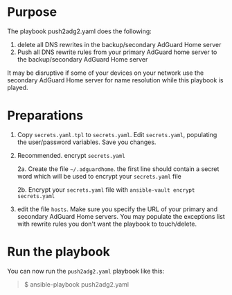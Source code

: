 # Purpose
The playbook push2adg2.yaml does the following:
1.   delete all DNS rewrites in the backup/secondary AdGuard Home server
1. Push all DNS rewrite rules from your primary AdGuard home server to the backup/secondary AdGuard Home server

It may be disruptive if some of your devices on your network use the secondary AdGuard Home server for name resolution while this playbook is played.

# Preparations

1. Copy `secrets.yaml.tpl` to `secrets.yaml`. Edit `secrets.yaml`, populating the user/password variables. Save you changes.

2. Recommended. encrypt `secrets.yaml`

	2a. Create the file `~/.adguardhome`. the first line should contain a secret word which will be used to encrypt your `secrets.yaml` file
	
	2b. Encrypt your `secrets.yaml` file with `ansible-vault encrypt secrets.yaml`

3. edit the file `hosts`. Make sure you specify the URL of your primary and secondary AdGuard Home servers. You may populate the exceptions list with rewrite rules you don't want the playbook to touch/delete.

# Run the playbook
You can now run the `push2adg2.yaml` playbook like this:

> $ ansible-playbook push2adg2.yaml

